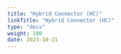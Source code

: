 ```yaml
---
title: "Hybrid Connector (HC)"
linkTitle: "Hybrid Connector (HC)"
type: "docs"
weight: 100
date: 2023-10-21
---
```


